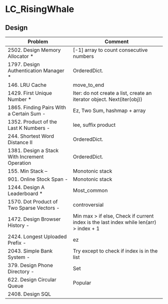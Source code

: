 # LC_RisingWhale
## Design

| Problem | Comment |
| ------ | ----------- |
|2502. Design Memory Allocator *  | [-1] array to count consecutive numbers |
|1797. Design Authentication Manager *  | OrderedDict. |
|146. LRU Cache  | move_to_end |
|1429. First Unique Number * | Iter: do not create a list, create an iterator object. Next(iter(obj)) |
|1865. Finding Pairs With a Certain Sum -  | Ez, Two Sum, hashmap + array |
|1352. Product of the Last K Numbers - | lee, suffix product |
|244. Shortest Word Distance II  | OrderedDict. |
|1381. Design a Stack With Increment Operation | OrderedDict. |
|155. Min Stack – | Monotonic stack |
|901. Online Stock Span - | Monotonic stack |
|1244. Design A Leaderboard *  | Most_common |
|1570. Dot Product of Two Sparse Vectors - | controversial |
|1472. Design Browser History - |Min max > if else, Check if current index is the last index while len(arr) > index + 1 |
|2424. Longest Uploaded Prefix - | ez |
|2043. Simple Bank System - | Try except to check if index is in the list |
|379. Design Phone Directory -| Set |
|622. Design Circular Queue  | Popular  |
|2408. Design SQL | |

